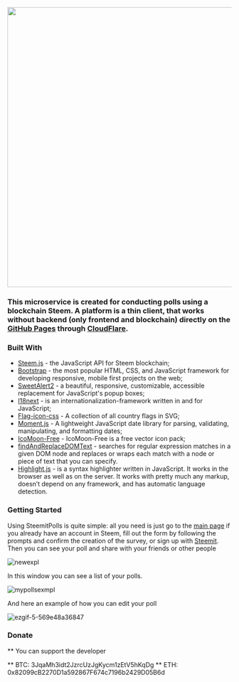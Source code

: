
<p align="center"><a href="https://steemitpolls.com/" target="_blank" width="640"><img width="630" src="https://steemitpolls.com/graphics/steemitpolls-color.svg"></a>
</p>

### This microservice is created for conducting polls using a blockchain Steem. A platform is a thin client, that works without backend (only frontend and blockchain) directly on the [GitHub Pages](https://pages.github.com/) through [CloudFlare](https://www.cloudflare.com/).
### Built With
* [Steem.js](https://github.com/steemit/steem-js) - the JavaScript API for Steem blockchain;
* [Bootstrap](https://github.com/twbs/bootstrap) - the most popular HTML, CSS, and JavaScript framework for developing responsive, mobile first projects on the web;
* [SweetAlert2](https://github.com/limonte/sweetalert2) - a beautiful, responsive, customizable, accessible replacement for JavaScript's popup boxes;
* [I18next](https://www.i18next.com) -  is an internationalization-framework written in and for JavaScript;
* [Flag-icon-css](https://github.com/lipis/flag-icon-css) -  A collection of all country flags in SVG;
* [Moment.js](https://github.com/moment/moment/) - A lightweight JavaScript date library for parsing, validating, manipulating, and formatting dates;
* [IcoMoon-Free](https://github.com/Keyamoon/IcoMoon-Free) - IcoMoon-Free is a free vector icon pack;
* [findAndReplaceDOMText](https://github.com/padolsey/findAndReplaceDOMText) - searches for regular expression matches in a given DOM node and replaces or wraps each match with a node or piece of text that you can specify.
* [Highlight.js](https://github.com/highlightjs/highlight.js)  -  is a syntax highlighter written in JavaScript. It works in the browser as well as on the server. It works with pretty much any markup, doesn’t depend on any framework, and has automatic language detection.

### Getting Started
Using SteemitPolls is quite simple: all you need is just go to the [main page](https://steemitpolls.com/#create) if you already have an account in Steem, fill out the form by following the prompts and confirm the creation of the survey, or sign up with [Steemit](https://steemit.com/). Then you can see your poll and share with your friends or other people

![newexpl](https://user-images.githubusercontent.com/36364669/47620262-51ddc380-daf9-11e8-8735-60836e7ffcce.png)

In this window you can see a list of your polls.

![mypollsexmpl](https://user-images.githubusercontent.com/36364669/47620026-4b9a1800-daf6-11e8-864a-b2c30944cbd9.png)

And here an example of how you can edit your poll

![ezgif-5-569e48a36847](https://user-images.githubusercontent.com/36364669/47619955-4a1c2000-daf5-11e8-9ed1-8ab6492e6b99.png)

### Donate
** You can support the developer

** BTC:  3JqaMh3idt2JzrcUzJgKycm1zEtV5hKqDg
** ETH: 0x82099cB2270D1a592867F674c7196b2429D05B6d
